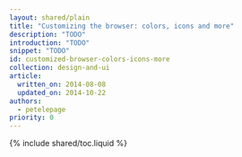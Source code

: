 ```yaml
---
layout: shared/plain
title: "Customizing the browser: colors, icons and more"
description: "TODO"
introduction: "TODO"
snippet: "TODO"
id: customized-browser-colors-icons-more
collection: design-and-ui
article:
  written_on: 2014-08-08
  updated_on: 2014-10-22
authors:
  - petelepage
priority: 0
---
```



{% include shared/toc.liquid %}

